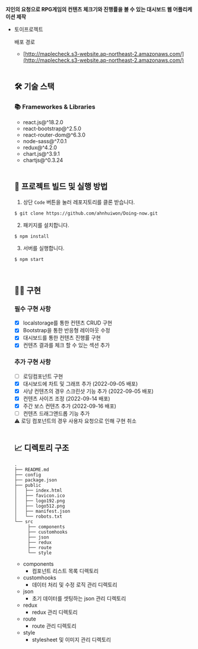 **지인의 요청으로 RPG게임의 컨텐츠 체크기와 진행률을 볼 수 있는 대시보드 웹 어플리케이션 제작**

- 토이프로젝트
    
    배포 경로
    
    - [http://maplecheck.s3-website.ap-northeast-2.amazonaws.com/](http://maplecheck.s3-website.ap-northeast-2.amazonaws.com/)
    
    <br>

    ## 🛠 기술 스택
    
    ### **📚 Frameworkes & Libraries**
    
    - react.js@^18.2.0
    - react-bootstrap@^2.5.0
    - react-router-dom@^6.3.0
    - node-sass@^7.0.1
    - redux@^4.2.0
    - chart.js@^3.9.1
    - chartjs@^0.3.24

    <br>

    ## 🧐 프로젝트 빌드 및 실행 방법

    1. 상단 `Code` 버튼을 눌러 레포지토리를 클론 받습니다.

    ```
    $ git clone https://github.com/ahnhuiwon/Doing-now.git
    ```

    2. 패키지를 설치합니다.

    ```
    $ npm install
    ```

    3. 서버를 실행합니다.

    ```
    $ npm start
    ```
    
    <br>

    ## 🙆‍♀️ 구현
    
    ### 필수 구현 사항
    
    - [x]  localstorage를 통한 컨텐츠 CRUD 구현
    - [x]  Bootstrap을 통한 반응형 레이아웃 수정
    - [x]  대시보드를 통한 컨텐츠 진행률 구현
    - [x]  컨텐츠 결과를 체크 할 수 있는 섹션 추가
    
    ### 추가 구현 사항
    
    - [ ]  로딩컴포넌트 구현
    - [x]  대시보드에 차트 및 그래프 추가 (2022-09-05 배포)
    - [x]  사냥 컨텐츠의 경우 스크린샷 기능 추가 (2022-09-05 배포)
    - [x]  컨텐츠 사이즈 조정 (2022-09-14 배포)
    - [x]  주간 보스 컨텐츠 추가 (2022-09-16 배포)
    - [ ]  컨텐츠 드래그앤드롭 기능 추가
    
    <aside>
    ⚠️ 로딩 컴포넌트의 경우 사용자 요청으로 인해 구현 취소
    
    </aside>

    <br>

    ## 📈 디렉토리 구조

    ```
    .
    ├── README.md
    ├── config
    ├── package.json
    ├── public
    │   ├── index.html
    │   ├── favicon.ico
    │   ├── logo192.png
    │   ├── logo512.png
    │   ├── manifest.json
    │   └── robots.txt
    └── src
         ├── components    
         ├── customhooks
         ├── json
         ├── redux
         ├── route
         └── style
    ```

    - components
        - 컴포넌트 리스트 목록 디렉토리
    - customhooks
        - 데이터 처리 및 수정 로직 관리 디렉토리
    - json
        - 초기 데이터를 셋팅하는 json 관리 디렉토리
    - redux
        - redux 관리 디렉토리
    - route
        - route 관리 디렉토리
    - style
        - stylesheet 및 이미지 관리 디렉토리